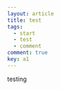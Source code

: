 ```yaml
---
layout: article
title: test
tags: 
  - start 
  - test
  - comment
comment: true
key: a1
---
```


testing 
